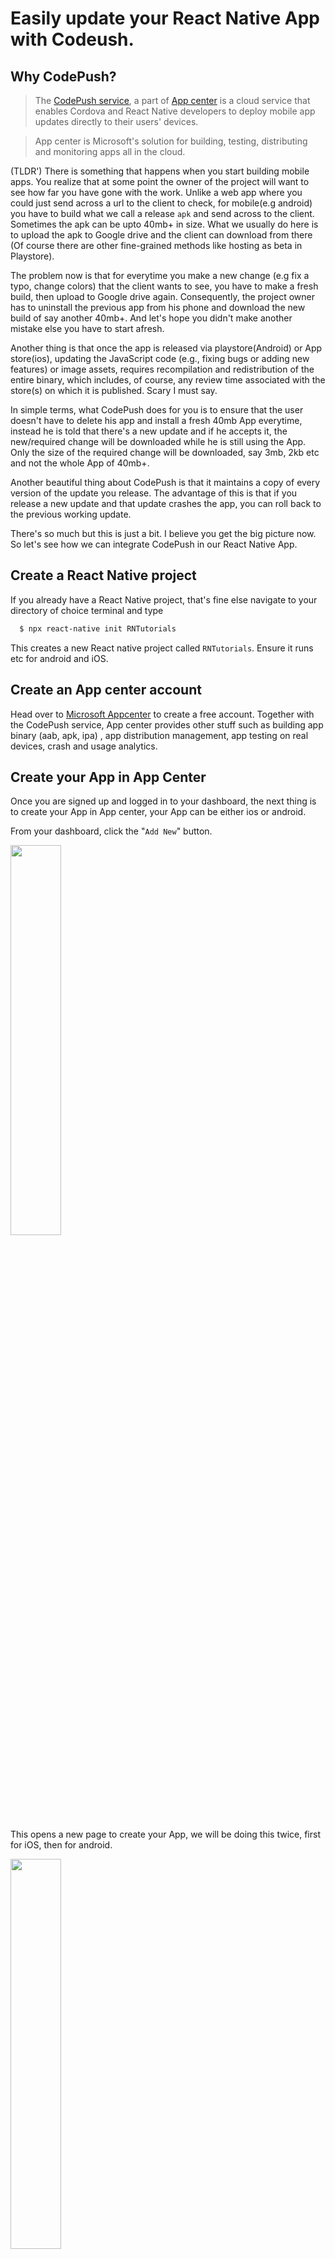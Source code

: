 # Easily update your React Native App with Codeush.

## Why CodePush?

>The [CodePush service](https://github.com/microsoft/code-push), a part of [App center](https://appcenter.ms/) is a cloud service that enables Cordova and React Native developers to deploy mobile app updates directly to their users' devices.

> App center is Microsoft's solution for building, testing, distributing and monitoring apps all in the cloud.

(TLDR') There is something that happens when you start building mobile apps. You realize that at some point the owner of the project will want to see how far you have gone with the work. Unlike a web app where you could just send across a url to the client to check, for mobile(e.g android) you have to build what we call a release `apk` and send across to the client. Sometimes the apk can be upto 40mb+ in size.  What we usually do here is to upload the apk to Google drive and the client can download from there (Of course there are other fine-grained methods like hosting as beta in Playstore). 

The problem now is that for everytime you make a new change (e.g fix a typo, change colors) that the client wants to see, you have to make a fresh build, then upload to Google drive again. Consequently, the project owner has to uninstall the previous app from his phone and download the new build of say another 40mb+. And let's hope you didn't make another mistake else you have to start afresh. 

Another thing is that once the app is released via playstore(Android) or App store(ios), updating the JavaScript code (e.g., fixing bugs or adding new features) or image assets, requires recompilation and redistribution of the entire binary, which includes, of course, any review time associated with the store(s) on which it is published. Scary I must say.

In simple terms, what CodePush does for you is to ensure that the user doesn't have to delete his app and install a fresh 40mb App everytime, instead he is told that there's a new update and if he accepts it, the new/required change will be downloaded while he is still using the App. Only the size of the required change will be downloaded, say 3mb, 2kb etc and not the whole App of 40mb+.

Another beautiful thing about CodePush is that it maintains a copy of every version of the update you release. The advantage of this is that if you release a new update and that update crashes the app, you can roll back to the previous working update. 

There's so much but this is just a bit. I believe you get the big picture now. So let's see how we can integrate CodePush in our React Native App.

## Create a React Native project
If you already have a React Native project, that's fine else navigate to your directory of choice terminal and type
```sh
  $ npx react-native init RNTutorials
```
This creates a new React native project called `RNTutorials`. Ensure it runs etc for android and iOS.

## Create an App center account
Head over to [Microsoft Appcenter](https://appcenter.ms/create-account) to create a free account. Together with the CodePush service, App center provides other stuff such as building app binary (aab, apk, ipa)
, app distribution management, app testing on real devices, crash and usage analytics.

## Create your App in App Center
Once you are signed up and logged in to your dashboard, the next thing is to create your App in App center, your App can be either ios or android. 

From your dashboard, click the "`Add New`" button.

<img src="./assets/dashboard.png" width="40%" >

This opens a new page to create your App, we will be doing this twice, first for iOS, then for android.

<img src="./assets/fig1.png" width="40%" >

 Fill the form like this for ios: 

- App name: Is your your app name, mine is `RNTutorials-ios`,
- Icon: Your app icon,
- Release Type: Select `Production`,
- OS: Select `iOS`,
- Platform: Select `React Native`,



Now click on `Add new app` button to complete the process. 

It will take you to the overview screen of the newly created app with information incase you want to add analytics and app center crashes. 

Go back to previous page or Click the `Add New` button again on the dashboard to create for android like so: 

- App name: Is your your app name, mine is `RNTutorials-android`,
- Icon: Your app icon,
- Release Type: Select `Production`,
- OS: Select `Android`,
- Platform: Select `React Native`,

Now click on `Add new app` button to complete the process. 

On your dashboard you should now see the newly created Apps.

<img src="./assets/fig2.png" width="40%" >

Click on any of them, lets start with the android, so click on

> RNTutorials-android > Distribute > CodePush > Create standard deployments.

This way, App center will create two environments for you: Staging and production. For this guide, we will use Production.

Also go to ios App and do the same 

> RNTutorials-ios > Distribute > CodePush > Create standard deployments.

<img src="./assets/fig3.png" width="40%" >

## Implement CodePush SDK in React Native client App

Install the appcenter-cli globally by running this on the command line

```sh
 $ npm install -g appcenter-cli
```

Now go to your app and install react native CodePush

```sh
# with npm
 $ npm install --save react-native-code-push

#  or with yarn 
yarn add react-native-code-push
```
After a successful global installation, you have to login to appcenter via terminal by runnning
```sh
appcenter login
``` 
- This will open a browser and generate a new API token.

- Copy the genrated token and paste in the same terminal where you are logging in.
- On success, you should see `Logged in as {Username}`

> Most React Native plugins usually have different integration process for Android and iOS. Let's go ahead and do the set up separately.

## Android Set up
From your app,

- Go to `android/settings.gradle` and add the following line of code;
```sh
include ':app', ':react-native-code-push'
project(':react-native-code-push').projectDir = new File(rootProject.projectDir, '../node_modules/react-native-code-push/android/app')
```
- Go to `android/app/build.gradle`, look for this piece of code 
```
apply from: "../../node_modules/react-native/react.gradle"
```
then add this one under it 
```
apply from: "../../node_modules/react-native-code-push/android/codepush.gradle"
```
Everything should now look like this:
```sh
...
apply from: "../../node_modules/react-native/react.gradle"
apply from: "../../node_modules/react-native-code-push/android/codepush.gradle"
...
```

- Go to `android/app/src/main/java/MainApplication.java`

First import the plugin class

```sh
    import com.microsoft.codepush.react.CodePush;
```
Then update here
```sh
    public class MainApplication extends Application implements ReactApplication {
    private final ReactNativeHost mReactNativeHost = new ReactNativeHost(this) {
        ...
        // 2. Override the getJSBundleFile method to let
        // the CodePush runtime determine where to get the JS
        // bundle location from on each app start
        @Override
        protected String getJSBundleFile() {
            return CodePush.getJSBundleFile();
        }
    };
}
```

-  Finally Let's add the `deployment key` to `android/app/src/main/res/values/strings.xml`

To get the deployment key, type this in the terminal
```sh
appcenter codepush deployment list -a <ownerName>/<appName> -k
```
Mine looks this way
```sh
appcenter codepush deployment list -a dexiouz/RNTutorials-android -k
```
You should have something like this
```sh
┌────────────┬───────────────────────────────────────┐
│ Name       │ Key                                   │
├────────────┼───────────────────────────────────────┤
│ Staging    │ opoGVuUethk2uZlFsWX5Oq1upZeSoiBLcYAjc │
├────────────┼───────────────────────────────────────┤
│ Production │ ZrgDzqIHGennFQ3fhDw3U915LmudyRcXSZswW │
└────────────┴───────────────────────────────────────┘
```
The deployment key lets CodePush know which runtime it should always query for (update from)  whether Staging or Production. We'll be using `production`. 

Another way to find the deployment key is to click the options icon on the CodePush dashboard at `yourApp/Distribute/CodePush`. it's at the top right corner, looking like a spanner haha. 

<img src="./assets/fig4.png" width="40%" >

To make use of the Deployment key in `android/app/src/main/res/values/strings.xml`, create a new string called `CodePushDeploymentKey`, whose value is the key of the deployment you want to configure this app against (like the key for the Production deployment). 
Your `strings.xml` should look like this 
```sh
<resources>
    <string name="app_name">RNTutorials</string>
    <string moduleConfig="true" name="CodePushDeploymentKey">ZrgDzqIHGennFQ3fhDw3U915LmudyRcXSZswW</string>
</resources>
```


## Wrap your root component with CodePush. 

In my case,the root component is `App.js`. 

```jsx
// App.js
...
import codePush from "react-native-code-push";

let codePushOptions = { 
    checkFrequency: codePush.CheckFrequency.ON_APP_RESUME, 
    updateDialog: { appendReleaseDescription: true }
};

...
const App = () => {
    return (
        ...
    )
};

export default codePush(codePushOptions)(App);
```

Notice that we added "`codePushOptions`", You can check the list of codePushOptions [here](https://docs.microsoft.com/en-gb/appcenter/distribution/codepush/rn-api-ref#codepushoptions) . The option updateDialog: { appendReleaseDescription: true } means that the user gets update dialog when an update is available.

Now rebuild your app and check the metro logs and you should see something like this.
```
 LOG  Running "RNTutorials" with {"rootTag":1}
 LOG  [CodePush] Checking for update.
 LOG  [CodePush] Reporting binary update (1.0)
 LOG  [CodePush] App is up to date.
```
Awesome!

## Release an android version to CodePush

Do this by running
```
appcenter codepush release-react -a <owner_name>/<app_name> -d Production
```

In my case I did

```sh
appcenter codepush release-react -a dexiouz/RNTutorials-android -d Production
```

On process and completion, my terminal looked this

```sh
chidera@Chideras-MacBook-Pro RNTutorials % appcenter codepush release-react -a dexiouz/RNTutorials-android -d Production

Detecting android app version:

Using the target binary version value "1.0" from "android/app/build.gradle".

Running "react-native bundle" command:

node node_modules/.bin/react-native bundle --assets-dest /var/folders/0n/n74jzbv13t5269c8zqm7hwl00000gn/T/code-push2021715-16893-1gyz5o7.htyy/CodePush --bundle-output /var/folders/0n/n74jzbv13t5269c8zqm7hwl00000gn/T/code-push2021715-16893-1gyz5o7.htyy/CodePush/index.android.bundle --dev false --entry-file index.js --platform android
Welcome to Metro!
              Fast - Scalable - Integrated

info Writing bundle output to:, /var/folders/0n/n74jzbv13t5269c8zqm7hwl00000gn/T/code-push2021715-16893-1gyz5o7.htyy/CodePush/index.android.bundle
info Done writing bundle output
info Copying 3 asset files
info Done copying assets

Releasing update contents to CodePush:


Your target-binary-version "1.0" will be treated as "1.0.X".

Successfully released an update containing the "/var/folders/0n/n74jzbv13t5269c8zqm7hwl00000gn/T/code-push2021715-16893-1gyz5o7.htyy/CodePush" directory to the "Production" deployment of the "RNTutorials-android" app.
```
On success, go back to your App's CodePush dashboard in App center, reload and ensure your new release is there.

To confirm that everything works, run the App again, look at the metro server logs and notice that you can download the latest version from CodePush.

<img src="./assets/fig5.png" width="40%" >

Once we click install, we get this on the metro server logs

```sh
 LOG  Running "RNTutorials" with {"rootTag":21}
 LOG  [CodePush] Sync already in progress.
 LOG  [CodePush] Checking for update.
 LOG  [CodePush] Awaiting user action.
 LOG  [CodePush] Downloading package.
 LOG  [CodePush] Installing update.
 LOG  [CodePush] Update is installed and will be run on the next app restart.
 ```

 It says the new update will be run on the next app restart. But if you want to run it on this same session instead of when you restart the App, then, click on the `Released update` on App center, click on the options icon, then check the "Required Update" button to true. Then click "Done".

 <img src="./assets/fig6.png" width="40%" >

## iOS Set up
For iOS set up do the following since you've installed react-native-codePush
```sh
cd ios && pod install && cd ..
```
From your app,
- Go to `ios/your-app-name/AppDelegate.m` and import codePush header

```sh
#import <CodePush/CodePush.h>
```
Still in `AppDelegate.m`, find this line of code 

```sh
return [[NSBundle mainBundle] URLForResource:@"main" withExtension:@"jsbundle"];
```

and replace it with 

```sh
return [CodePush bundleURL];
```

This change configures your app to always load the most recent version of your app’s JS bundle.

- Go to `ios/your-app-name/info.plist`

Remember that Deployment key?, let's get the one for iOS and  add it here.

We will make a new entry named `CodePushDeploymentKey`, whose value is the key of the deployment you want to configure this app against (in our case, it is Production).

To get the deployment key, type this in the terminal
```sh
appcenter codepush deployment list -a <ownerName>/<appName> -k
```
Mine looks like this
```sh
appcenter codepush deployment list -a dexiouz/RNTutorials-ios -k
```
You should have something like this
```sh
┌────────────┬───────────────────────────────────────┐
│ Name       │ Key                                   │
├────────────┼───────────────────────────────────────┤
│ Staging    │ Xheg3rfeO7VyKtEoGSRnRh3Lrh0lgwVs2j4rt │
├────────────┼───────────────────────────────────────┤
│ Production │ QbQuDUS4hSELnN4BMrVos1pWsvX6k6MnFFedc │
└────────────┴───────────────────────────────────────┘
```

The deployment key lets CodePush know which runtime it should always query for (update from)  whether Staging or Production. We'll be using `production`. 

Another way to find the deployment key is to click the options icon on the CodePush dashboard at `yourApp/Distribute/CodePush`. it's at the top right corner, looking like a spanner haha. 

Now add that key in `info.plist`
```sh
...
    <key>CodePushDeploymentKey</key>
	<string>QbQuDUS4hSELnN4BMrVos1pWsvX6k6MnFFedc</string>
...
```
Because we have wrapped our root component with CodePush, let's go ahead and re-build our ios App.
```sh
yarn ios
```
Check the metro server logs and we get

```
 LOG  Running "RNTutorials" with {"rootTag":1,"initialProps":{}}
 LOG  [CodePush] Sync already in progress.
 LOG  [CodePush] Checking for update.
 LOG  [CodePush] App is up to date.
```
## Release an iOS version to CodePush

Do this by running
```sh
appcenter codepush release-react -a <owner_name>/<app_name> -d Production
```
In my case I did

```
appcenter codepush release-react -a dexiouz/RNTutorials-ios -d Production
```

My terminal looks like this

```sh
chidera@Chideras-MacBook-Pro RNTutorials % appcenter codepush release-react -a dexiouz/RNTutorials-ios -d Production
Detecting ios app version:

Using the target binary version value "1.0" from "ios/rntutorials/Info.plist".

Running "react-native bundle" command:

node node_modules/.bin/react-native bundle --assets-dest /var/folders/0n/n74jzbv13t5269c8zqm7hwl00000gn/T/code-push2021715-21428-tdqvv2.pgc5/CodePush --bundle-output /var/folders/0n/n74jzbv13t5269c8zqm7hwl00000gn/T/code-push2021715-21428-tdqvv2.pgc5/CodePush/main.jsbundle --dev false --entry-file index.js --platform ios
Welcome to Metro!
              Fast - Scalable - Integrated

info Writing bundle output to:, /var/folders/0n/n74jzbv13t5269c8zqm7hwl00000gn/T/code-push2021715-21428-tdqvv2.pgc5/CodePush/main.jsbundle
info Done writing bundle output
info Copying 3 asset files
info Done copying assets

Releasing update contents to CodePush:


Your target-binary-version "1.0" will be treated as "1.0.X".

Successfully released an update containing the "/var/folders/0n/n74jzbv13t5269c8zqm7hwl00000gn/T/code-push2021715-21428-tdqvv2.pgc5/CodePush" directory to the "Production" deployment of the "RNTutorials-ios" app.
chidera@Chideras-MacBook-Pro RNTutorials % 
```

To confirm that everything works, run the App again, look at the metro server logs and notice that you can download the latest version from CodePush.

<img src="./assets/fig7.png" width="40%" >

Once we click install, we get this on the metro server logs

```sh
 LOG  Running "RNTutorials" with {"rootTag":1,"initialProps":{}}
 LOG  [CodePush] Sync already in progress.
 LOG  [CodePush] Checking for update.
 LOG  [CodePush] Awaiting user action.
 LOG  [CodePush] Downloading package.
 WARN  Sending `CodePushDownloadProgress` with no listeners registered.
 LOG  [CodePush] Installing update.
 LOG  [CodePush] Update is installed and will be run on the next app restart.
```
It says the new update will be run on the next app restart. But if you want to run it on this same session instead of when you restart the App, then, click on the `Released update` on App center, click on the options icon, then check the "Required Update" button to true. Then click "Done".

 <img src="./assets/fig6.png" width="40%" >

You can check your ios release if you go to

 `yourapp/Distribute/CodePush/Production(From the options icon - top right)`.

And that's it. Congratulations, you have succeeded in setting up CodePush service in your React Native App.

> If you found this article useful please like , drop your comments and share with your friends. 
> You can also Follow me on twitter:  [@talk2dera](https://twitter.com/talk2dera) 


